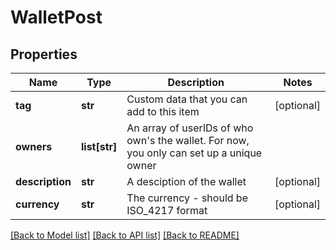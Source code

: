 # WalletPost

## Properties
Name | Type | Description | Notes
------------ | ------------- | ------------- | -------------
**tag** | **str** | Custom data that you can add to this item | [optional] 
**owners** | **list[str]** | An array of userIDs of who own&#39;s the wallet. For now, you only can set up a unique owner | 
**description** | **str** | A desciption of the wallet | [optional] 
**currency** | **str** | The currency - should be ISO_4217 format | [optional] 

[[Back to Model list]](../README.md#documentation-for-models) [[Back to API list]](../README.md#documentation-for-api-endpoints) [[Back to README]](../README.md)


